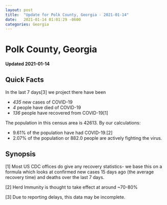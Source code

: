```yaml
---
layout: post
title:  "Update for Polk County, Georgia - 2021-01-14"
date:   2021-01-14 01:01:29 -0600
categories: Georgia
---
```


# Polk County, Georgia
#### Updated 2021-01-14

## Quick Facts

In the last 7 days[3] we project there have been
- *435* new cases of COVID-19
- *4* people have died of COVID-19
- *136* people have recovered from COVID-19[1]

The population in this census area is 42613. By our calculations:
- 9.61% of the population have had COVID-19.[2]
- 2.07% of the population or 882.0 people are actively fighting the virus.

## Synopsis




[1] Most US CDC offices do give any recovery statistics- we base this on a formula which looks at confirmed new cases
15 days ago (the average recovery time) and deaths over the last 7 days.

[2] Herd Immunity is thought to take effect at around ~70-80%

[3] Due to reporting delays, this data may be incomplete.
 
    